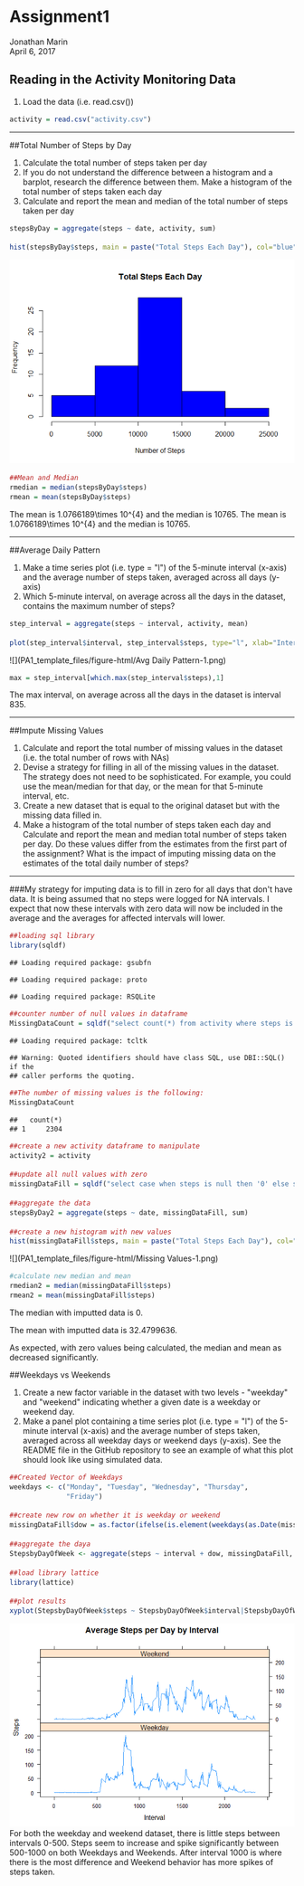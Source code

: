 # Assignment1
Jonathan Marin  
April 6, 2017  



## Reading in the Activity Monitoring Data
1. Load the data (i.e. read.csv())


```r
activity = read.csv("activity.csv")
```

***

##Total Number of Steps by Day

1. Calculate the total number of steps taken per day
2. If you do not understand the difference between a histogram and a barplot, research the difference between them. Make a histogram of the total number of steps taken each day
3. Calculate and report the mean and median of the total number of steps taken per day


```r
stepsByDay = aggregate(steps ~ date, activity, sum)

hist(stepsByDay$steps, main = paste("Total Steps Each Day"), col="blue", xlab= "Number of Steps")
```

![](PA1_template_files/figure-html/TotalStepsPerDay-1.png)<!-- -->

```r
##Mean and Median
rmedian = median(stepsByDay$steps)
rmean = mean(stepsByDay$steps)
```

The mean is 1.0766189\times 10^{4} and the median is 10765. The mean is 1.0766189\times 10^{4} and the median is 10765. 

***

##Average Daily Pattern

1. Make a time series plot (i.e. type = "l") of the 5-minute interval (x-axis) and the average number of steps taken, averaged across all days (y-axis)
2. Which 5-minute interval, on average across all the days in the dataset, contains the maximum number of steps?



```r
step_interval = aggregate(steps ~ interval, activity, mean)

plot(step_interval$interval, step_interval$steps, type="l", xlab="Interval", ylab= "# of Steps", main = "Average # of Steps per Day by Interval")
```

![](PA1_template_files/figure-html/Avg Daily Pattern-1.png)<!-- -->

```r
max = step_interval[which.max(step_interval$steps),1]
```

The max interval, on average across all the days in the dataset is interval 835.
***

##Impute Missing Values

1. Calculate and report the total number of missing values in the dataset (i.e. the total number of rows with NAs)
2. Devise a strategy for filling in all of the missing values in the dataset. The strategy does not need to be sophisticated. For example, you could use the mean/median for that day, or the mean for that 5-minute interval, etc.
3. Create a new dataset that is equal to the original dataset but with the missing data filled in.
4. Make a histogram of the total number of steps taken each day and Calculate and report the mean and median total number of steps taken per day. Do these values differ from the estimates from the first part of the assignment? What is the impact of imputing missing data on the estimates of the total daily number of steps?
***
###My strategy for imputing data is to fill in zero for all days that don't have data.  It is being assumed that no steps were logged for NA intervals. I expect that now these intervals with zero data will now be included in the average and the averages for affected intervals will lower. 



```r
##loading sql library
library(sqldf)
```

```
## Loading required package: gsubfn
```

```
## Loading required package: proto
```

```
## Loading required package: RSQLite
```

```r
##counter number of null values in dataframe
MissingDataCount = sqldf("select count(*) from activity where steps is null")
```

```
## Loading required package: tcltk
```

```
## Warning: Quoted identifiers should have class SQL, use DBI::SQL() if the
## caller performs the quoting.
```

```r
##The number of missing values is the following:
MissingDataCount
```

```
##   count(*)
## 1     2304
```

```r
##create a new activity dataframe to manipulate
activity2 = activity

##update all null values with zero
missingDataFill = sqldf("select case when steps is null then '0' else steps end as steps, date, interval from activity2")

##aggregate the data
stepsByDay2 = aggregate(steps ~ date, missingDataFill, sum)

##create a new histogram with new values
hist(missingDataFill$steps, main = paste("Total Steps Each Day"), col="blue", xlab= "Number of Steps")
```

![](PA1_template_files/figure-html/Missing Values-1.png)<!-- -->

```r
#calculate new median and mean
rmedian2 = median(missingDataFill$steps)
rmean2 = mean(missingDataFill$steps)
```

The median with imputted data is 0. 

The mean with imputted data is 32.4799636.

As expected, with zero values being calculated, the median and mean as decreased significantly. 

##Weekdays vs Weekends
1. Create a new factor variable in the dataset with two levels - "weekday" and "weekend" indicating whether a given date is a weekday or weekend day.
2. Make a panel plot containing a time series plot (i.e. type = "l") of the 5-minute interval (x-axis) and the average number of steps taken, averaged across all weekday days or weekend days (y-axis). See the README file in the GitHub repository to see an example of what this plot should look like using simulated data.



```r
##Created Vector of Weekdays
weekdays <- c("Monday", "Tuesday", "Wednesday", "Thursday", 
              "Friday")

##create new row on whether it is weekday or weekend
missingDataFill$dow = as.factor(ifelse(is.element(weekdays(as.Date(missingDataFill$date)),weekdays), "Weekday", "Weekend"))

##aggregate the daya
StepsbyDayOfWeek <- aggregate(steps ~ interval + dow, missingDataFill, mean)

##load library lattice
library(lattice)

##plot results
xyplot(StepsbyDayOfWeek$steps ~ StepsbyDayOfWeek$interval|StepsbyDayOfWeek$dow, main="Average Steps per Day by Interval",xlab="Interval", ylab="Steps",layout=c(1,2), type="l")
```

![](PA1_template_files/figure-html/unnamed-chunk-1-1.png)<!-- -->
For both the weekday and weekend dataset, there is little steps between intervals 0-500.  Steps seem to increase and spike significantly between 500-1000 on both Weekdays and Weekends.   After interval 1000 is where there is the most difference and Weekend behavior has more spikes of steps taken.  
